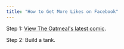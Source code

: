 ```yaml
---
title: "How to Get More Likes on Facebook"
---
```

<p>Step 1: <a href="http://theoatmeal.com/comics/facebook_likes">View The Oatmeal's latest comic</a>.</p>
<p>Step 2: Build a tank.</p>
